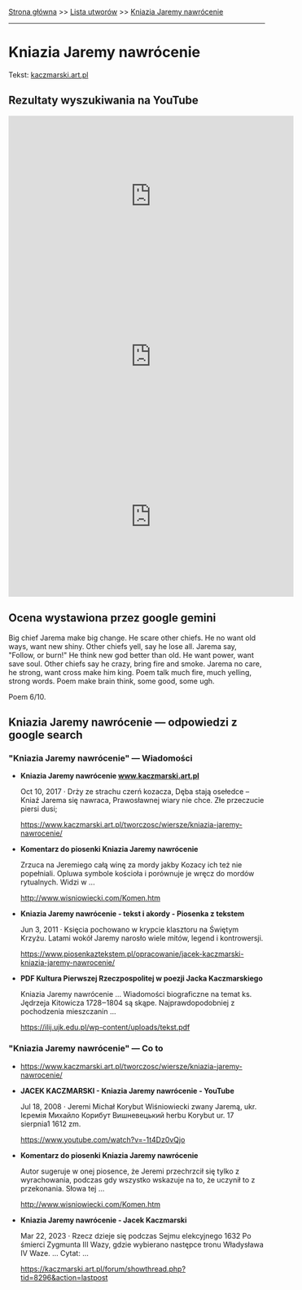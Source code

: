 [Strona główna](../index.md) >> [Lista utworów](../list.md) >> [Kniazia Jaremy nawrócenie](206.md)

---

# Kniazia Jaremy nawrócenie

Tekst: [kaczmarski.art.pl](https://www.kaczmarski.art.pl/tworczosc/wiersze/kniazia-jaremy-nawrocenie/)

## Rezultaty wyszukiwania na YouTube

<iframe width="560" height="315" src="https://www.youtube.com/embed/-1t4Dz0vQjo?si=IdontcarewhotheIRSsendsImnotpayingtaxes" title="YouTube video player" frameborder="0" allow="accelerometer; autoplay; clipboard-write; encrypted-media; gyroscope; picture-in-picture; web-share" referrerpolicy="strict-origin-when-cross-origin" allowfullscreen></iframe>

<iframe width="560" height="315" src="https://www.youtube.com/embed/NTNcxGVgn9I?si=IdontcarewhotheIRSsendsImnotpayingtaxes" title="YouTube video player" frameborder="0" allow="accelerometer; autoplay; clipboard-write; encrypted-media; gyroscope; picture-in-picture; web-share" referrerpolicy="strict-origin-when-cross-origin" allowfullscreen></iframe>

<iframe width="560" height="315" src="https://www.youtube.com/embed/LTinTCpPhAU?si=IdontcarewhotheIRSsendsImnotpayingtaxes" title="YouTube video player" frameborder="0" allow="accelerometer; autoplay; clipboard-write; encrypted-media; gyroscope; picture-in-picture; web-share" referrerpolicy="strict-origin-when-cross-origin" allowfullscreen></iframe>

## Ocena wystawiona przez google gemini

Big chief Jarema make big change. He scare other chiefs. He no want old ways, want new shiny. Other chiefs yell, say he lose all. Jarema say, "Follow, or burn!" He think new god better than old. He want power, want save soul. Other chiefs say he crazy, bring fire and smoke. Jarema no care, he strong, want cross make him king. Poem talk much fire, much yelling, strong words. Poem make brain think, some good, some ugh.

Poem 6/10.


## Kniazia Jaremy nawrócenie — odpowiedzi z google search

### "Kniazia Jaremy nawrócenie" — Wiadomości

- **Kniazia Jaremy nawrócenie www.kaczmarski.art.pl**

    Oct 10, 2017  ·  Drży ze strachu czerń kozacza, Dęba stają osełedce – Kniaź Jarema się nawraca, Prawosławnej wiary nie chce. Złe przeczucie piersi dusi; 

   <https://www.kaczmarski.art.pl/tworczosc/wiersze/kniazia-jaremy-nawrocenie/>
- **Komentarz do piosenki Kniazia Jaremy nawrócenie**

    Zrzuca na Jeremiego całą winę za mordy jakby Kozacy ich też nie popełniali. Opluwa symbole kościoła i porównuje je wręcz do mordów rytualnych. Widzi w ... 

   <http://www.wisniowiecki.com/Komen.htm>
- **Kniazia Jaremy nawrócenie - tekst i akordy - Piosenka z tekstem**

    Jun 3, 2011  ·  Księcia pochowano w krypcie klasztoru na Świętym Krzyżu. Latami wokół Jaremy narosło wiele mitów, legend i kontrowersji. 

   <https://www.piosenkaztekstem.pl/opracowanie/jacek-kaczmarski-kniazia-jaremy-nawrocenie/>
- **PDF Kultura Pierwszej Rzeczpospolitej w poezji Jacka Kaczmarskiego**

    Kniazia Jaremy nawrócenie ... Wiadomości biograficzne na temat ks. Jędrzeja Kitowicza 1728‒1804 są skąpe. Najprawdopodobniej z pochodzenia mieszczanin ... 

   <https://ilij.ujk.edu.pl/wp-content/uploads/tekst.pdf>

### "Kniazia Jaremy nawrócenie" — Co to

- <https://www.kaczmarski.art.pl/tworczosc/wiersze/kniazia-jaremy-nawrocenie/>
- **JACEK KACZMARSKI - Kniazia Jaremy nawrócenie - YouTube**

    Jul 18, 2008  ·  Jeremi Michał Korybut Wiśniowiecki zwany Jaremą, ukr. Ієремія Михайло Корибут Вишневецький herbu Korybut ur. 17 sierpnia1 1612 zm. 

   <https://www.youtube.com/watch?v=-1t4Dz0vQjo>
- **Komentarz do piosenki Kniazia Jaremy nawrócenie**

    Autor sugeruje w onej piosence, że Jeremi przechrzcił się tylko z wyrachowania, podczas gdy wszystko wskazuje na to, że uczynił to z przekonania. Słowa tej ... 

   <http://www.wisniowiecki.com/Komen.htm>
- **Kniazia Jaremy nawrócenie - Jacek Kaczmarski**

    Mar 22, 2023  ·  Rzecz dzieje się podczas Sejmu elekcyjnego 1632 Po śmierci Zygmunta III Wazy, gdzie wybierano następce tronu Władysława IV Waze. ... Cytat: ... 

   <https://kaczmarski.art.pl/forum/showthread.php?tid=8296&action=lastpost>

